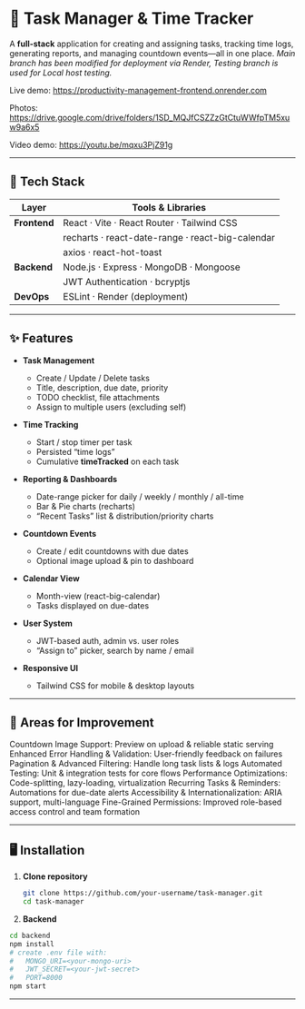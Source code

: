 # 🚀 Task Manager & Time Tracker

A **full-stack** application for creating and assigning tasks, tracking time logs, generating reports, and managing countdown events—all in one place.
*Main branch has been modified for deployment via Render, Testing branch is used for Local host testing.*

Live demo: https://productivity-management-frontend.onrender.com

Photos: https://drive.google.com/drive/folders/1SD_MQJfCSZZzGtCtuWWfpTM5xuw9a6x5

Video demo: https://youtu.be/mqxu3PjZ91g

---

## 🧰 Tech Stack

| Layer        | Tools & Libraries                                          |
| ------------ | ---------------------------------------------------------- |
| **Frontend** | React · Vite · React Router · Tailwind CSS                 |
|              | recharts · react-date-range · react-big-calendar            |
|              | axios · react-hot-toast                                     |
| **Backend**  | Node.js · Express · MongoDB · Mongoose                     |
|              | JWT Authentication · bcryptjs                              |
| **DevOps**   | ESLint · Render (deployment)            |

---

## ✨ Features

- **Task Management**  
  - Create / Update / Delete tasks  
  - Title, description, due date, priority  
  - TODO checklist, file attachments  
  - Assign to multiple users (excluding self)  

- **Time Tracking**  
  - Start / stop timer per task  
  - Persisted “time logs”  
  - Cumulative **timeTracked** on each task  

- **Reporting & Dashboards**  
  - Date-range picker for daily / weekly / monthly / all-time  
  - Bar & Pie charts (recharts)  
  - “Recent Tasks” list & distribution/priority charts  

- **Countdown Events**  
  - Create / edit countdowns with due dates  
  - Optional image upload & pin to dashboard  

- **Calendar View**  
  - Month-view (react-big-calendar)  
  - Tasks displayed on due-dates  

- **User System**  
  - JWT-based auth, admin vs. user roles  
  - “Assign to” picker, search by name / email  

- **Responsive UI**  
  - Tailwind CSS for mobile & desktop layouts
 
---

## 🔮 Areas for Improvement
Countdown Image Support: Preview on upload & reliable static serving
Enhanced Error Handling & Validation: User-friendly feedback on failures
Pagination & Advanced Filtering: Handle long task lists & logs
Automated Testing: Unit & integration tests for core flows
Performance Optimizations: Code-splitting, lazy-loading, virtualization
Recurring Tasks & Reminders: Automations for due-date alerts
Accessibility & Internationalization: ARIA support, multi-language
Fine-Grained Permissions: Improved role-based access control and team formation

---

## 🖥️ Installation

1. **Clone repository**  
   ```bash
   git clone https://github.com/your-username/task-manager.git
   cd task-manager

2. **Backend**

```bash
cd backend
npm install
# create .env file with:
#   MONGO_URI=<your-mongo-uri>
#   JWT_SECRET=<your-jwt-secret>
#   PORT=8000
npm start
```

---

